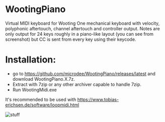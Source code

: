 # WootingPiano
Virtual MIDI keyboard for Wooting One mechanical keyboard with velocity, polyphonic aftertouch, channel aftertouch and controller output. Notes are only output for 24 keys roughly in a piano-like layout (you can see from screenshot) but CC is sent from every key using their keycode.

# Installation:
* go to https://github.com/microdee/WootingPiano/releases/latest and download WootingPiano.X.7z.
* Extract with 7zip or any other archiver capable to handle 7zip.
* Run WootingMidi.exe

It's recommended to be used with https://www.tobias-erichsen.de/software/loopmidi.html

![stuff](https://raw.githubusercontent.com/microdee/WootingPiano/master/piano.gif)
